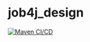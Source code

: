 # job4j_design

[![Maven CI/CD](https://github.com/Koregin/job4j_design/actions/workflows/main.yml/badge.svg)](https://github.com/Koregin/job4j_design/actions/workflows/main.yml)